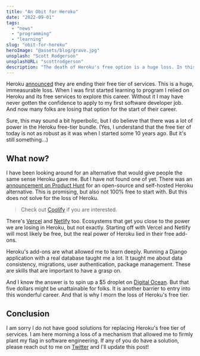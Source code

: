 ```yaml
---
title: "An Obit for Heroku"
date: "2022-09-01"
tags:
  - "news"
  - "programming"
  - "learning"
slug: "obit-for-heroku"
heroImage: "@assets/blog/grave.jpg"
unsplash: "Scott Rodgerson"
unsplashURL: "scottrodgerson"
description: "The death of Heroku's free option is a huge loss. In this post we discuss why..."
---
```


Heroku [announced](https://blog.heroku.com/next-chapter) they are ending their free tier of services.
This is a huge, immeasurable loss.
When I was first started learning to program I relied on Heroku and its free services to explore this career.
Without it I may have never gotten the confidence to apply to my first software developer job.
And now many folks are losing that option for the start of their career.

Sure, this may sound a bit hyperbolic, but I do believe that there was a lot of power in the Heroku free-tier bundle.
(Yes, I understand that the free tier of today is not as robust as it was when I started some 10 years ago.
But it's still something...)

## What now?

I have been looking around for an alternative that would give people the same sense Heroku gave me.
But I have not found one of yet.
There was an [announcement on Product Hunt](https://www.producthunt.com/products/coolify#coolify) for an open-source and self-hosted Heroku alternative.
This is promising, but also not 100% free to start with.
But this does not solve for the loss of Heroku.

> Check out [Coolify](https://coolify.io/) if you are interested.

There's [Vercel](https://vercel.com/) and [Netlify](https://www.netlify.com/) too.
Ecosystems that get you close to the power we are losing in Heroku, but not exactly.
Starting off with Vercel and Netlify will most likely be free, but the real power of Heroku lied in their free add-ons.

Heroku's add-ons are what allowed me to learn deeply.
Running a Django application with a real database taught me a lot.
It taught me about data consistency, migrations, user authentication, package management.
These are skills that are important to have a grasp on.

And I know the answer is to spin up a $5 droplet on [Digital Ocean](https://www.digitalocean.com/).
But that five dollars might be unattainable for folks.
It is another barrier to entry into this wonderful career.
And that is why I morn the loss of Heroku's free tier.

## Conclusion

I am sorry I do not have good solutions for replacing Heroku's free tier of services.
I am here morning a loss of a mechanism that allowed me to firmly plant my flag in software engineering.
If any of you do have a solution, please reach out to me on [Twitter](https://twitter.com/joshfinnie) and I'll update this post!
